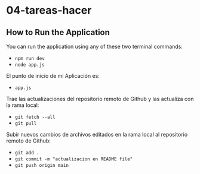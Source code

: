 # 04-tareas-hacer

## How to Run the Application

You can run the application using any of these two terminal commands:

- `npm run dev`
- `node app.js`

El punto de inicio de mi Aplicación es:

- `app.js`

Trae las actualizaciones del repositorio remoto de Github y las actualiza con la rama local:

- `git fetch --all`
- `git pull`

Subir nuevos cambios de archivos editados en la rama local al repositorio remoto de Github:

- `git add .`
- `git commit -m "actualizacion en README file"`
- `git push origin main`

